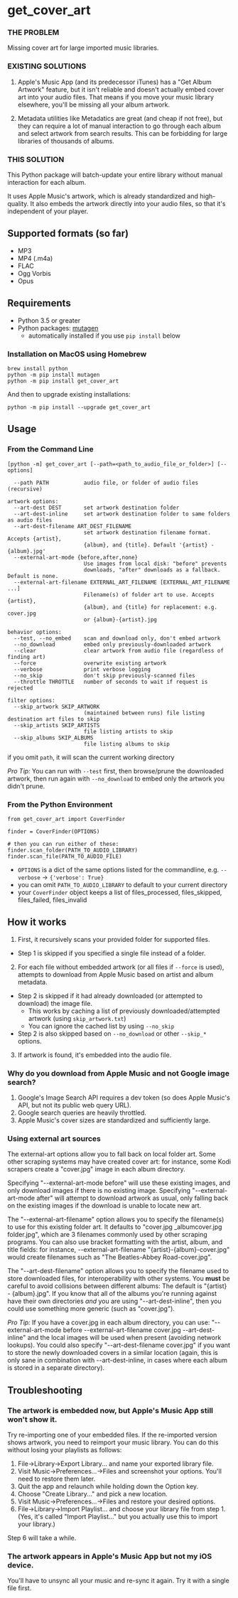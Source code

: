 # get_cover_art

### THE PROBLEM
Missing cover art for large imported music libraries.  

### EXISTING SOLUTIONS

1. Apple's Music App (and its predecessor iTunes) has a "Get Album Artwork" feature, but it isn't reliable and doesn't actually embed cover art into your audio files.  That means if you move your music library elsewhere, you'll be missing all your album artwork.

2. Metadata utilities like Metadatics are great (and cheap if not free), but they can require a lot of manual interaction to go through each album and select artwork from search results.  This can be forbidding for large libraries of thousands of albums.

### THIS SOLUTION
This Python package will batch-update your entire library without manual interaction for each album.

It uses Apple Music's artwork, which is already standardized and high-quality.  It also embeds the artwork directly into your audio files, so that it's independent of your player.

## Supported formats (so far)
- MP3
- MP4 (.m4a)
- FLAC
- Ogg Vorbis
- Opus

## Requirements
- Python 3.5 or greater
- Python packages: [mutagen](https://pypi.org/project/mutagen/)
  - automatically installed if you use `pip install` below

### Installation on MacOS using Homebrew

```
brew install python
python -m pip install mutagen
python -m pip install get_cover_art
```
And then to upgrade existing installations:
```
python -m pip install --upgrade get_cover_art
```

## Usage

### From the Command Line
```
[python -m] get_cover_art [--path=<path_to_audio_file_or_folder>] [--options]

  --path PATH           audio file, or folder of audio files (recursive)

artwork options:
  --art-dest DEST       set artwork destination folder
  --art-dest-inline     set artwork destination folder to same folders as audio files
  --art-dest-filename ART_DEST_FILENAME
                        set artwork destination filename format. Accepts {artist},
                        {album}, and {title}. Default '{artist} - {album}.jpg'
  --external-art-mode {before,after,none}
                        Use images from local disk: "before" prevents
                        downloads, "after" downloads as a fallback. Default is none.
  --external-art-filename EXTERNAL_ART_FILENAME [EXTERNAL_ART_FILENAME ...]
                        Filename(s) of folder art to use. Accepts {artist},
                        {album}, and {title} for replacement: e.g. cover.jpg
                        or {album}-{artist}.jpg

behavior options:
  --test, --no_embed    scan and download only, don't embed artwork
  --no_download         embed only previously-downloaded artwork
  --clear               clear artwork from audio file (regardless of finding art)
  --force               overwrite existing artwork
  --verbose             print verbose logging
  --no_skip             don't skip previously-scanned files
  --throttle THROTTLE   number of seconds to wait if request is rejected

filter options:
  --skip_artwork SKIP_ARTWORK
                        (maintained between runs) file listing destination art files to skip
  --skip_artists SKIP_ARTISTS
                        file listing artists to skip
  --skip_albums SKIP_ALBUMS
                        file listing albums to skip
```
if you omit `path`, it will scan the current working directory

_Pro Tip:_ You can run with `--test` first, then browse/prune the downloaded artwork, then run again with `--no_download` to embed only the artwork you didn't prune.

### From the Python Environment
```
from get_cover_art import CoverFinder

finder = CoverFinder(OPTIONS)

# then you can run either of these:
finder.scan_folder(PATH_TO_AUDIO_LIBRARY)
finder.scan_file(PATH_TO_AUDIO_FILE)
```

- `OPTIONS` is a dict of the same options listed for the commandline, e.g. `--verbose` -> `{'verbose': True}`
- you can omit `PATH_TO_AUDIO_LIBRARY` to default to your current directory
- your `CoverFinder` object keeps a list of files_processed, files_skipped, files_failed, files_invalid

## How it works
1. First, it recursively scans your provided folder for supported files.
  - Step 1 is skipped if you specified a single file instead of a folder.
2. For each file without embedded artwork (or all files if `--force` is used), attempts to download from Apple Music based on artist and album metadata.
  - Step 2 is skipped if it had already downloaded (or attempted to download) the image file.
    - This works by caching a list of previously downloaded/attempted artwork (using `skip_artwork.txt`)
    - You can ignore the cached list by using `--no_skip`
  - Step 2 is also skipped based on `--no_download` or other `--skip_*` options.
3. If artwork is found, it's embedded into the audio file.

### Why do you download from Apple Music and not Google image search?
1. Google's Image Search API requires a dev token (so does Apple Music's API, but not its public web query URL).
2. Google search queries are heavily throttled.
3. Apple Music's cover sizes are standardized and sufficiently large.

### Using external art sources

The external-art options allow you to fall back on local folder art.
Some other scraping systems may have created cover art: for instance, some
Kodi scrapers create a "cover.jpg" image in each album directory.

Specifying "--external-art-mode before" will use these existing images, and only
download images if there is no existing image. Specifying "--external-art-mode
after" will attempt to download artwork as usual, only falling back on the
existing images if the download is unable to locate new art.

The "--external-art-filename" option allows you to specify the filename(s) to use
for this existing folder art. It defaults to "cover.jpg \_albumcover.jpg folder.jpg", which are 3 filenames commonly used by other scraping programs. You
can also use bracket formatting with the artist, album, and title fields:
for instance, --external-art-filename "{artist}-{album}-cover.jpg" would create
filenames such as "The Beatles-Abbey Road-cover.jpg".

The "--art-dest-filename" option allows you to specify the filename used to
store downloaded files, for interoperability with other systems. You __must__
be careful to avoid collisions between different albums: The default is
"{artist} - {album}.jpg". If you know that all of the albums you're running
against have their own directories _and_ you are using "--art-dest-inline", then you
could use something more generic (such as "cover.jpg").

_Pro Tip:_ If you have a cover.jpg in each album directory, you can use:
"--external-art-mode before --external-art-filename cover.jpg --art-dest-inline"
and the local images will be used when present (avoiding network lookups).
You could also specify "--art-dest-filename cover.jpg" if you want to store the
newly downloaded covers in a similar location (again, this is only sane
in combination with --art-dest-inline, in cases where each album is stored in 
a separate directory).

## Troubleshooting

### The artwork is embedded now, but Apple's Music App still won't show it.
Try re-importing one of your embedded files.  If the re-imported version shows artwork, you need to reimport your music library.  You can do this without losing your playlists as follows:
1. File->Library->Export Library... and name your exported library file.
2. Visit Music->Preferences...->Files and screenshot your options.  You'll need to restore them later.
3. Quit the app and relaunch while holding down the Option key.
4. Choose "Create Library..." and pick a new location.
5. Visit Music->Preferences...->Files and restore your desired options.
6. File->Library->Import Playlist... and choose your library file from step 1.  (Yes, it's called "Import Playlist..." but you actually use this to import your library.)

Step 6 will take a while.

### The artwork appears in Apple's Music App but not my iOS device.
You'll have to unsync all your music and re-sync it again.  Try it with a single file first.
